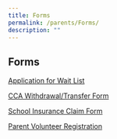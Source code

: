 ```yaml
---
title: Forms
permalink: /parents/Forms/
description: ""
---
```

## Forms

[Application for Wait List](/files/2021%20Application%20for%20Wait%20List.pdf)

[CCA Withdrawal/Transfer Form](/files/2019_NEW_CCA%20Withdrawal,%20Transfer%20Form_Feb2018.pdf)

[School Insurance Claim Form](/files/2020%20MOE%20Student%20GPA%20claim%20form.pdf)

[Parent Volunteer Registration](https://staging.d1qu38ykr1wc9w.amplifyapp.com/parents/Parents-Volunteer-2023/)